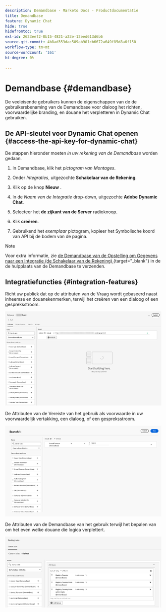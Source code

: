 ```yaml
---
description: Demandbase - Marketo Docs - Productdocumentatie
title: Demandbase
feature: Dynamic Chat
hide: true
hidefromtoc: true
exl-id: 2623eef2-0b15-4821-a23e-12eed613d6b6
source-git-commit: 4b8ad353dac509ab901cb6672a649f85d8a6f150
workflow-type: tm+mt
source-wordcount: '161'
ht-degree: 0%

---
```


# Demandbase {#demandbase}

De veeleisende gebruikers kunnen de eigenschappen van de de gebruikersbenaming van de Demandbase voor dialoog het richten, voorwaardelijke branding, en douane het verpletteren in Dynamic Chat gebruiken.

## De API-sleutel voor Dynamic Chat openen {#access-the-api-key-for-dynamic-chat}

De stappen hieronder moeten _in uw rekening van de Demandbase_ worden gedaan.

1. In Demandbase, klik het _pictogram van Montages_.

1. Onder _Integraties_, uitgezochte **Schakelaar van de Rekening**.

1. Klik op de knop **Nieuw** .

1. In de _Naam van de Integratie_ drop-down, uitgezochte **Adobe Dynamic Chat**.

1. Selecteer het **de zijkant van de Server** radioknoop.

1. Klik **creëren**.

1. Gebruikend het _exemplaar_ pictogram, kopieer het Symbolische koord van API bij de bodem van de pagina.

>[!NOTE]
>
>Voor extra informatie, zie [ de Demandbase van de Opstelling om Gegevens naar een Integratie (de Schakelaar van de Rekening) ](https://support.demandbase.com/hc/en-us/articles/360057169531-Set-Up-Demandbase-to-Send-Data-to-an-Integration-Account-Connector){target="_blank"} in de de hulpplaats van de Demandbase te verzenden.

## Integratiefuncties {#integration-features}

Richt uw publiek dat op de attributen van de Vraag wordt gebaseerd naast inheemse en douanekenmerken, terwijl het creëren van een dialoog of een gespreksstroom.

![](assets/demandbase-1.png)

De Attributen van de Vereiste van het gebruik als voorwaarde in uw voorwaardelijk vertakking, een dialoog, of een gespreksstroom.

![](assets/demandbase-2.png)

De Attributen van de Demandbase van het gebruik terwijl het bepalen van om het even welke douane die logica verplettert.

![](assets/demandbase-3.png)

